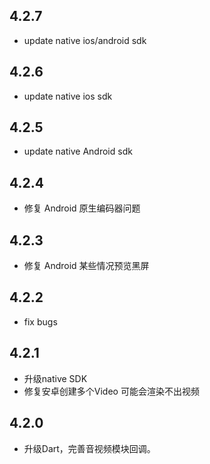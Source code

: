 ## 4.2.7
* update native ios/android sdk

## 4.2.6
* update native ios sdk

## 4.2.5
* update native Android sdk

## 4.2.4
* 修复 Android 原生编码器问题

## 4.2.3
* 修复 Android 某些情况预览黑屏

## 4.2.2
* fix bugs

## 4.2.1

* 升级native SDK
* 修复安卓创建多个Video 可能会渲染不出视频

## 4.2.0

* 升级Dart，完善音视频模块回调。
